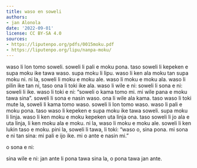 ```yaml
---
title: waso en soweli
authors:
- jan Alonola
date: '2022-09-01'
license: CC BY-SA 4.0
sources:
- https://liputenpo.org/pdfs/0015moku.pdf
- https://liputenpo.org/lipu/nanpa-moku/
---
```


waso li lon tomo soweli. soweli li pali e moku pona. taso soweli li kepeken e supa moku ike tawa waso. supa moku li lipu. waso li ken ala moku tan supa moku ni. ni la, soweli li moku e moku ale. waso li moku e moku ala. waso li pilin ike tan ni, taso ona li toki ike ala. waso li wile e ni: soweli li sona e ni: soweli li ike. waso li toki e ni: “soweli o kama tomo mi. mi wile pana e moku tawa sina”. soweli li sona e nasin waso. ona li wile ala kama. taso waso li toki mute la, soweli li kama tomo waso. soweli li lon tomo waso. waso li pali e moku pona. taso waso li kepeken e supa moku ike tawa soweli. supa moku li linja. waso li ken moku e moku kepeken uta linja ona. taso soweli li jo ala e uta linja, li ken moku ala e moku. ni la, waso li moku e moku ale. soweli li ken lukin taso e moku. pini la, soweli li tawa, li toki: “waso o, sina pona. mi sona e ni tan sina: mi pali e ijo ike. mi o ante e nasin mi.”

o sona e ni:

sina wile e ni: jan ante li pona tawa sina la, o pona tawa jan ante.